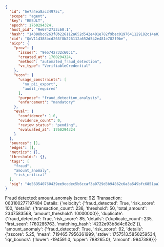 ```json
{
  "id": "6e7a4ea8ac34975c",
  "scope": "agent",
  "key": "RESULT",
  "epoch": 1760294324,
  "host_pid": "9e6742732c60:1",
  "hash": "14388bcd263f8b226112a652d542e481e782f9bec0197641129182c14a0359b3",
  "cid": "QmV114388bcd263f8b226112a652d542e481e782f9be",
  "aicp": {
    "prov": {
      "issuer": "9e6742732c60:1",
      "created_at": 1760294324,
      "method": "automated_fraud_detection",
      "vc_type": "VerifiableCredential"
    },
    "ucon": {
      "usage_constraints": [
        "no_pii_export",
        "audit_required"
      ],
      "purpose": "fraud_detection_analysis",
      "enforcement": "mandatory"
    },
    "eval": {
      "confidence": 1.0,
      "evidence_count": 0,
      "review_status": "pending",
      "evaluated_at": 1760294324
    }
  },
  "sources": [],
  "edges": [],
  "metrics": {},
  "thresholds": {},
  "tags": [
    "fraud",
    "amount_anomaly",
    "risk_critical"
  ],
  "sig": "4e563540760439ee9ccdec5b6ccaf3a0729d3b94862c6a3a549bfc6851aa1e45"
}
```

Fraud detected: amount_anomaly (score: 92)
Transaction: 063100277197484
Details: {'velocity': {'fraud_detected': True, 'risk_score': 100, 'details': {'transaction_count': 236, 'threshold': 50, 'total_amount': 2347583568, 'amount_threshold': 10000000}}, 'duplicate': {'fraud_detected': True, 'risk_score': 85, 'details': {'duplicate_count': 235, 'first_seen': 1760285763, 'matching_hash': '4232e93b8d4c62d2'}}, 'amount_anomaly': {'fraud_detected': True, 'risk_score': 92, 'details': {'zscore': 5.25, 'mean': 719465.7956361999, 'stdev': 1757513.5850259534, 'iqr_bounds': {'lower': -194591.0, 'upper': 788265.0}, 'amount': 9947388}}}